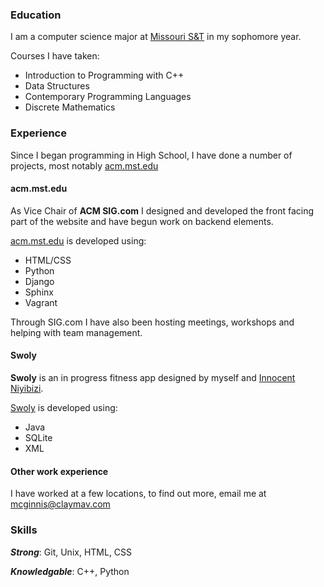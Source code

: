 ### Education
I am a computer science major at [Missouri S&T](https://mst.edu) in my sophomore year.

Courses I have taken:
- Introduction to Programming with C++
- Data Structures
- Contemporary Programming Languages
- Discrete Mathematics



### Experience
Since I began programming in High School, I have done a number of projects, most notably [acm.mst.edu](https://acm.mst.edu)

#### acm.mst.edu
As Vice Chair of **ACM SIG.com** I designed and developed the front facing part of the website and have begun work on backend elements.

[acm.mst.edu](https://acm.mst.edu) is developed using:
- HTML/CSS
- Python
- Django
- Sphinx
- Vagrant

Through SIG.com I have also been hosting meetings, workshops and helping with team management.

#### Swoly
**Swoly** is an in progress fitness app designed by myself and [Innocent Niyibizi](https://github.com/25cent9).

[Swoly](https://github.com/triPi-Devs/SwolyV2) is developed using:
- Java
- SQLite
- XML

#### Other work experience
I have worked at a few locations, to find out more, email me at [mcginnis@claymav.com](mailto:mcginnis@claymav.com)



### Skills
***Strong***: Git, Unix, HTML, CSS

***Knowledgable***: C++, Python
